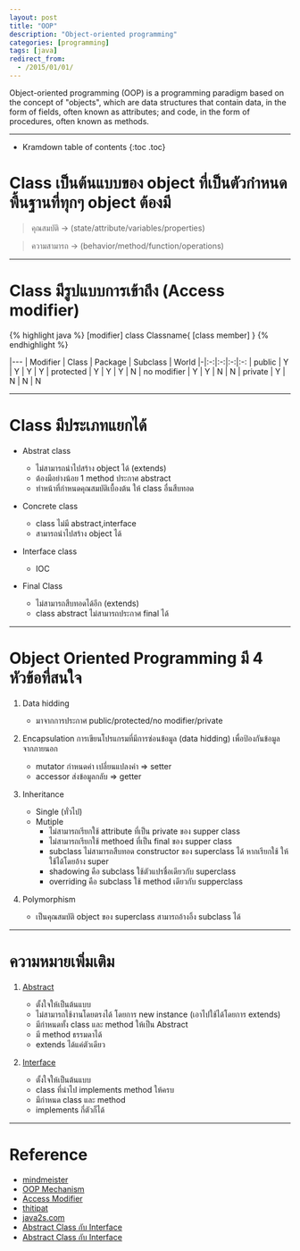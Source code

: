 ```yaml
---
layout: post
title: "OOP"
description: "Object-oriented programming"
categories: [programming]
tags: [java]
redirect_from:
  - /2015/01/01/
---
```


Object-oriented programming (OOP) is a programming paradigm based on the concept of "objects",
which are data structures that contain data, in the form of fields,
often known as attributes; and code, in the form of procedures, often known as methods.

---

* Kramdown table of contents
{:toc .toc}

# Class เป็นต้นแบบของ object ที่เป็นตัวกำหนดพื้นฐานที่ทุกๆ object ต้องมี

> คุณสมบัติ -> (state/attribute/variables/properties)

> ความสามารถ -> (behavior/method/function/operations)

---

# Class มีรูปแบบการเข้าถึง (Access modifier)
{% highlight java %}
[modifier] class Classname{
    [class member]
}
{% endhighlight %}

|---
| Modifier | Class | Package | Subclass | World
|-|:-:|:-:|:-:|:-:
| public | Y | Y | Y | Y
| protected | Y | Y | Y | N
| no modifier | Y | Y | N | N
| private | Y | N | N | N

---

# Class มีประเภทแยกได้

- Abstrat class
	-	ไม่สามารถนำไปสร้าง object ได้ (extends)
	-	ต้องมีอย่างน้อย 1 method ประกาศ abstract
	-	ทำหน้าที่กำหนดคุณสมบัติเบื้องต้น ให้ class อื่นสืบทอด

- Concrete class
	-	class ไม่มี abstract,interface
	-	สามารถนำไปสร้าง object ได้

- Interface class
	- IOC

- Final Class
	-	ไม่สามารถสืบทอดได้อีก (extends)
	-	class abstract ไม่สามารถประกาศ final ได้

---

# Object Oriented Programming มี 4 หัวข้อที่สนใจ

1. Data hidding
    - มาจากการประกาศ public/protected/no modifier/private

2. Encapsulation การเขียนโปรแกรมที่มีการซ่อนข้อมูล (data hidding) เพื่อป้องกันข้อมูลจากภายนอก
    - mutator กำหนดค่า เปลี่ยนแปลงค่า => setter
    - accessor ส่งข้อมูลกลับ => getter

3. Inheritance
    - Single (ทั่วไป)
    - Mutiple
        - ไม่สามารถเรียกใช้ attribute ที่เป็น private ของ supper class
        - ไม่สามารถเรียกใช้ methoed ที่เป็น final ของ supper class
        - subclass ไม่สามารถสืบทอด constructor ของ superclass ได้  หากเรียกใช้ ให้ใช้ได้โดยอ้าง super
        - shadowing คือ subclass ใช้ตัวแปรชื่อเดียวกับ superclass
        - overriding คือ subclass ใช้ method เดียวกับ supperclass

4. Polymorphism
    - เป็นคุณสมบัติ object ของ superclass สามารถอ้างอิ้ง subclass ได้

---

# ความหมายเพิ่มเติม

1. [Abstract](https://www.youtube.com/watch?v=RTnVuDJ-KF0)
    - ตั้งใจให้เป็นต้นแบบ
    - ไม่สามารถใช้งานโดยตรงได้ โดยการ new instance (เอาไปใช้ได้โดยการ extends)
    - มีกำหนดทั้ง class และ method ให้เป็น Abstract
    - มี method ธรรมดาได้
    - extends ได้แค่ตัวเดียว

2. [Interface](https://www.youtube.com/watch?v=ymL5mFOn_Ro)
    - ตั้งใจให้เป็นต้นแบบ
    - class ที่นำไป implements method ให้ครบ
    - มีกำหนด class และ method
    - implements กี่ตัวก็ได้

---

# Reference

- [mindmeister](https://www.mindmeister.com/198142531/object-oriented-programming-oop)
- [OOP Mechanism](http://0x00.wikidot.com/programming:java-oop-mechanism#toc0)
- [Access Modifier](http://java2see.blogspot.com/2009/08/java-program-oop.html)
- [thitipat](https://thitipat.wordpress.com/2007/02/04/object-oriented-programming-oop/)
- [java2s.com](http://www.java2s.com/)
- [Abstract Class กับ Interface](http://java-thai-talk.blogspot.com/2011/02/abstract-class-interface.html)
- [Abstract Class กับ Interface](https://krisachai.wordpress.com/2011/11/20/interacevsabstract/)
